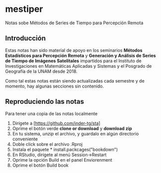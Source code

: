 # mestiper
Notas sobe Métodos de Series de Tiempo para Percepción Remota 

## Introducción

Estas notas han sido material de apoyo en los seminarios **Métodos Estadísticos
para Percepción Remota** y **Generación y Análisis de Series de Tiempo
de Imágenes Satelitales** impartidos para el Instituto de Investigaciones
en Matemáticas Aplicadas y Sistemas y el Posgrado de Geografía de la UNAM
desde 2018.

Como tal estas notas están siendo actualizadas cada semestre y de momento,
hay algunas secciones sin contenido.

## Reproduciendo las notas

Para tener una copia de las notas localmente 

  1. Dirígete a [https://github.com/inder-tg/sta]
  2. Oprime el botón verde **clone or download** y **download zip**
  3. En tu sistema, _unzip_ el archivo, y guardalo en algún directorio conveniente
  4. Doble click sobre el archivo .Rproj
  5. Instala el paquete 
    * install.packcages("bookdown")
  6. En RStudio, dirígete al menú Session->Restart
  7. Oprime la opción Build en el panel Enviorenment
  8. Oprime el botón Build book
    
  
  
